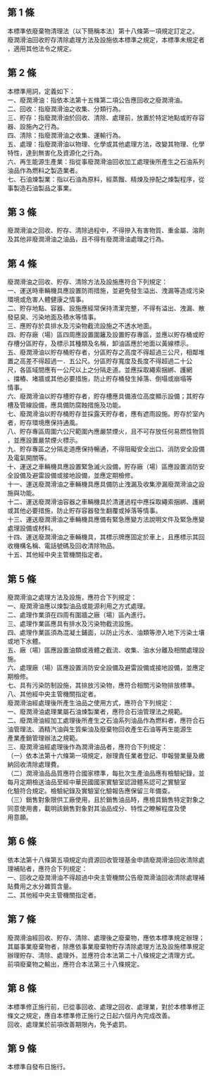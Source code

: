 第 1 條
-------
本標準依廢棄物清理法（以下簡稱本法）第十八條第一項規定訂定之。  
廢潤滑油回收貯存清除處理方法及設施依本標準之規定，本標準未規定者  
，適用其他法令之規定。

第 2 條
-------
本標準用詞，定義如下：  
一、廢潤滑油：指依本法第十五條第二項公告應回收之廢潤滑油。  
二、回收：指廢潤滑油之收集、分類行為。  
三、貯存：指廢潤滑油於回收、清除、處理前，放置於特定地點或貯存容  
    器、設施內之行為。  
四、清除：指廢潤滑油之收集、運輸行為。  
五、處理：指廢潤滑油以物理、化學或其他處理方法，改變其物理、化學  
    特性，達到無害化及資源化之行為。  
六、再生能源生產業：指從事廢潤滑油回收加工處理後所產生之石油系列  
    油品作為燃料之製造業者。  
七、石油煉製業：指以石油為原料，經蒸餾、精煉及摻配之煉製程序，從  
    事製造石油製品之事業。

第 3 條
-------
廢潤滑油之回收、貯存、清除過程中，不得摻入有害物質、重金屬、溶劑  
及其他非廢潤滑油之油品，且不得有廢潤滑油處理之行為。

第 4 條
-------
廢潤滑油之回收、貯存、清除方法及設施應符合下列規定：  
一、運送時車輛機具應設置防雨措施，並避免發生溢出、洩漏等造成污染  
    環境或危害人體健康之情事。  
二、貯存地點、容器、設施應經常保持清潔完整，不得有溢出、洩漏、散  
    發惡臭、污染地面及積水等情事。  
三、應貯存於具排水及污染物截流設施之不透水地面。  
四、貯存廠（場）區四周應設置圍籬及設置貯存專區，並應以貯存桶或貯  
    存槽分區貯存，及標示其種類及名稱，卸油區應於地面以黃線標示。  
五、廢潤滑油以貯存桶貯存者，分區貯存之高度不得超過三公尺，相鄰堆  
    置之高差不得超過一．五公尺。分區貯存寬度及長度不得超過二十公  
    尺，各區域間應有一公尺以上之分隔走道。並應採取繩索捆綁、護網  
    、擋樁、堵牆或其他必要措施，防止貯存桶發生掉落、倒塌或崩塌等  
    情事。  
六、廢潤滑油以貯存槽貯存者，貯存槽應具備液位高度顯示設備；其貯存  
    槽及管線設備，應具備防腐蝕措施及功能。  
七、廢潤滑油以貯存桶貯存並採露天貯存者，應有遮雨設施。貯存於室內  
    者，貯存環境應保持通風。  
八、貯存專區周圍六公尺範圍內應嚴禁煙火，且不可存放任何易燃性物質  
    ，並應設置嚴禁煙火標示。  
九、貯存專區之分隔走道應保持暢通，不得阻礙安全出口、消防安全設備  
    及電氣開關等。  
十、運送之車輛機具應設置緊急滅火設備，貯存廠（場）區應設置消防安  
    全設備及避雷設備或接地設備，並應定期檢修。  
十一、運送廢潤滑油之車輛機具應具備防止洩漏及收集滲漏廢潤滑油之設  
      施與功能。  
十二、運送廢潤滑油容器之車輛機具於清運過程中應採取繩索捆綁、護網  
      或其他必要措施，防止貯存容器發生翻覆或掉落等情事。  
十三、運送廢潤滑油之車輛機具應備有緊急應變方法說明文件及緊急應變  
      處理設備或材料。  
十四、運送廢潤滑油之車輛機具，其標示牌應固定於車上，且應標示其回  
      收機構名稱、電話號碼及回收清除物品。  
十五、其他經中央主管機關指定者。

第 5 條
-------
廢潤滑油之處理方法及設施，應符合下列規定：  
一、廢潤滑油應以煉製油品或能源利用之方式處理。  
二、處理作業須在四周有圍牆之廠（場）區內進行。  
三、處理作業區應具有排水及污染物截流設施。  
四、處理作業區須為混凝土鋪面，以防止污水、油類等滲入地下污染土壤  
    或地下水體。  
五、廠（場）區應設置油類或液體之截流、收集、油水分離及相關處理設  
    施。  
六、處理廠（場）區應設置消防安全設備及避雷設備或接地設備，並應定  
    期檢修。  
七、具有污染防制設施，其排放污染物，應符合相關污染物排放標準。  
八、其他經中央主管機關指定者。  
廢潤滑油經處理後所產生油品之使用方式，應符合下列規定：  
一、廢潤滑油處理業屬石油煉製業者，應符合石油管理法之規範。  
二、廢潤滑油經加工處理後所產生之石油系列油品作為燃料者，應符合石  
    油管理法、酒精汽油與生質柴油及廢棄物回收產生石油等再生能源生  
    產業產銷管理辦法之規範。  
三、廢潤滑油經處理後作為潤滑油品者，應符合下列規定：  
（一）依本法第十六條第一項規定，辦理責任業者登記、申報營業量及繳  
      納回收清除處理費。  
（二）潤滑油品品質應符合國家標準，每批次生產油品應有檢驗紀錄，並  
      每月定期檢送油品至經中華民國國家實驗室認證體系認可之實驗室  
      化驗符合規定。檢驗紀錄及實驗室化驗報告應保留三年備查。  
（三）銷售對象限供工廠使用，且於銷售油品時，應檢具銷售特定對象之  
      同意使用書，載明該銷售對象對其油品成分、特性之瞭解程度及使  
      用意願。

第 6 條
-------
依本法第十八條第五項規定向資源回收管理基金申請廢潤滑油回收清除處  
理補貼者，應符合下列規定：  
一、回收之廢潤滑油不得超過中央主管機關公告廢潤滑油回收清除處理補  
    貼費用之水分雜質含量。  
二、其他經中央主管機關指定者。

第 7 條
-------
廢潤滑油經回收、貯存、清除、處理後之廢棄物，應依本標準規定辦理；  
其屬事業廢棄物者，除應依事業廢棄物貯存清除處理方法及設施標準規定  
辦理貯存、清除、處理外，並應符合本法第二十八條規定之清理方式。  
前項廢棄物之輸出，應符合本法第三十八條規定。

第 8 條
-------
本標準修正施行前，已從事回收、處理之回收、處理業，對於本標準修正  
條文之規定，應自本標準修正施行之日起六個月內完成改善。  
回收、處理業於前項改善期限內，免予處罰。

第 9 條
-------
本標準自發布日施行。

